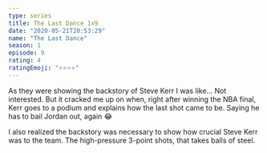 ```yaml
---
type: series
title: The Last Dance 1x9
date: "2020-05-21T20:53:29"
name: "The Last Dance"
season: 1
episode: 9
rating: 4
ratingEmoji: "⭐️⭐️⭐️⭐️"
---
```


As they were showing the backstory of Steve Kerr I was like... Not interested. But it cracked me up on when, right after winning the NBA final, Kerr goes to a podium and explains how the last shot came to be. Saying he has to bail Jordan out, again 😂

I also realized the backstory was necessary to show how crucial Steve Kerr was to the team. The high-pressure 3-point shots, that takes balls of steel.
